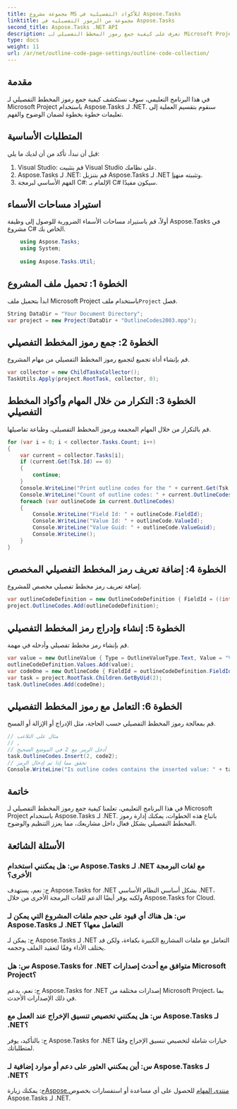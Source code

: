 ```yaml
---
title: مجموعة مشروع MS للأكواد التفصيلية في Aspose.Tasks
linktitle: مجموعة من الرموز التفصيلية في Aspose.Tasks
second_title: Aspose.Tasks .NET API
description: تعرف على كيفية جمع رموز المخطط التفصيلي لـ Microsoft Project باستخدام Aspose.Tasks لـ .NET. يوفر هذا البرنامج التعليمي الشامل تعليمات خطوة بخطوة.
type: docs
weight: 11
url: /ar/net/outline-code-page-settings/outline-code-collection/
---
```

## مقدمة
في هذا البرنامج التعليمي، سوف نستكشف كيفية جمع رموز المخطط التفصيلي لـ Microsoft Project باستخدام Aspose.Tasks لـ .NET. سنقوم بتقسيم العملية إلى تعليمات خطوة بخطوة لضمان الوضوح والفهم.
## المتطلبات الأساسية
قبل أن نبدأ، تأكد من أن لديك ما يلي:
1. Visual Studio: قم بتثبيت Visual Studio على نظامك.
2.  Aspose.Tasks لـ .NET: قم بتنزيل Aspose.Tasks لـ .NET وتثبيته من[هنا](https://releases.aspose.com/tasks/net/).
3. الفهم الأساسي لبرمجة C#: الإلمام بـ C# سيكون مفيدًا.

## استيراد مساحات الأسماء
أولاً، قم باستيراد مساحات الأسماء الضرورية للوصول إلى وظيفة Aspose.Tasks في مشروع C# الخاص بك.
```csharp
    using Aspose.Tasks;
    using System;
    
    using Aspose.Tasks.Util;
```
## الخطوة 1: تحميل ملف المشروع
 ابدأ بتحميل ملف Microsoft Project باستخدام ملف`Project` فصل.
```csharp
String DataDir = "Your Document Directory";
var project = new Project(DataDir + "OutlineCodes2003.mpp");
```
## الخطوة 2: جمع رموز المخطط التفصيلي
قم بإنشاء أداة تجميع لتجميع رموز المخطط التفصيلي من مهام المشروع.
```csharp
var collector = new ChildTasksCollector();
TaskUtils.Apply(project.RootTask, collector, 0);
```
## الخطوة 3: التكرار من خلال المهام وأكواد المخطط التفصيلي
قم بالتكرار من خلال المهام المجمعة ورموز المخطط التفصيلي، وطباعة تفاصيلها.
```csharp
for (var i = 0; i < collector.Tasks.Count; i++)
{
    var current = collector.Tasks[i];
    if (current.Get(Tsk.Id) == 0)
    {
        continue;
    }
    Console.WriteLine("Print outline codes for the " + current.Get(Tsk.Name) + " task.");
    Console.WriteLine("Count of outline codes: " + current.OutlineCodes.Count);
    foreach (var outlineCode in current.OutlineCodes)
    {
        Console.WriteLine("Field Id: " + outlineCode.FieldId);
        Console.WriteLine("Value Id: " + outlineCode.ValueId);
        Console.WriteLine("Value Guid: " + outlineCode.ValueGuid);
        Console.WriteLine();
    }
}
```
## الخطوة 4: إضافة تعريف رمز المخطط التفصيلي المخصص
إضافة تعريف رمز مخطط تفصيلي مخصص للمشروع.
```csharp
var outlineCodeDefinition = new OutlineCodeDefinition { FieldId = ((int)ExtendedAttributeTask.OutlineCode3).ToString("D"), Alias = "My Outline Code" };
project.OutlineCodes.Add(outlineCodeDefinition);
```
## الخطوة 5: إنشاء وإدراج رمز المخطط التفصيلي
قم بإنشاء رمز مخطط تفصيلي وأدخله في مهمة.
```csharp
var value = new OutlineValue { Type = OutlineValueType.Text, Value = "Val1", Description = "Descr1", ValueId = 1 };
outlineCodeDefinition.Values.Add(value);
var codeOne = new OutlineCode { FieldId = outlineCodeDefinition.FieldId, ValueId = 1, ValueGuid = value.ValueGuid.ToString("D").ToUpperInvariant() };
var task = project.RootTask.Children.GetByUid(2);
task.OutlineCodes.Add(codeOne);
```
## الخطوة 6: التعامل مع رموز المخطط التفصيلي
قم بمعالجة رموز المخطط التفصيلي حسب الحاجة، مثل الإدراج أو الإزالة أو المسح.
```csharp
// مثال على التلاعب
// ,
// أدخل الرمز مع 2 في الموضع الصحيح
task.OutlineCodes.Insert(2, code2);
// تحقق مما إذا تم إدخال الرمز
Console.WriteLine("Is outline codes contains the inserted value: " + task.OutlineCodes.Contains(code2));
```

## خاتمة
في هذا البرنامج التعليمي، تعلمنا كيفية جمع رموز المخطط التفصيلي لـ Microsoft Project باستخدام Aspose.Tasks لـ .NET. باتباع هذه الخطوات، يمكنك إدارة رموز المخطط التفصيلي بشكل فعال داخل مشاريعك، مما يعزز التنظيم والوضوح.
## الأسئلة الشائعة
### س: هل يمكنني استخدام Aspose.Tasks لـ .NET مع لغات البرمجة الأخرى؟
ج: نعم، يستهدف Aspose.Tasks for .NET بشكل أساسي النظام الأساسي .NET، ولكنه يوفر أيضًا الدعم للغات البرمجة الأخرى من خلال Aspose.Tasks for Cloud.
### س: هل هناك أي قيود على حجم ملفات المشروع التي يمكن لـ Aspose.Tasks لـ .NET التعامل معها؟
ج: يمكن لـ Aspose.Tasks لـ .NET التعامل مع ملفات المشاريع الكبيرة بكفاءة، ولكن قد يختلف الأداء وفقًا لتعقيد الملف وحجمه.
### س: هل Aspose.Tasks for .NET متوافق مع أحدث إصدارات Microsoft Project؟
ج: نعم، يدعم Aspose.Tasks for .NET إصدارات مختلفة من Microsoft Project، بما في ذلك الإصدارات الأحدث.
### س: هل يمكنني تخصيص تنسيق الإخراج عند العمل مع Aspose.Tasks لـ .NET؟
ج: بالتأكيد، يوفر Aspose.Tasks for .NET خيارات شاملة لتخصيص تنسيق الإخراج وفقًا لمتطلباتك.
### س: أين يمكنني العثور على دعم أو موارد إضافية لـ Aspose.Tasks لـ .NET؟
 ج: يمكنك زيارة[Aspose.منتدى المهام](https://forum.aspose.com/c/tasks/15) للحصول على أي مساعدة أو استفسارات بخصوص Aspose.Tasks لـ .NET.
